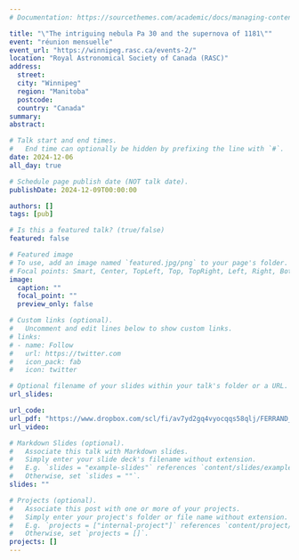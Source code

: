 ```yaml
---
# Documentation: https://sourcethemes.com/academic/docs/managing-content/

title: "\"The intriguing nebula Pa 30 and the supernova of 1181\""
event: "réunion mensuelle"
event_url: "https://winnipeg.rasc.ca/events-2/"
location: "Royal Astronomical Society of Canada (RASC)"
address:
  street:
  city: "Winnipeg"
  region: "Manitoba"
  postcode:
  country: "Canada"
summary:
abstract:

# Talk start and end times.
#   End time can optionally be hidden by prefixing the line with `#`.
date: 2024-12-06
all_day: true

# Schedule page publish date (NOT talk date).
publishDate: 2024-12-09T00:00:00

authors: []
tags: [pub]

# Is this a featured talk? (true/false)
featured: false

# Featured image
# To use, add an image named `featured.jpg/png` to your page's folder.
# Focal points: Smart, Center, TopLeft, Top, TopRight, Left, Right, BottomLeft, Bottom, BottomRight.
image:
  caption: ""
  focal_point: ""
  preview_only: false

# Custom links (optional).
#   Uncomment and edit lines below to show custom links.
# links:
# - name: Follow
#   url: https://twitter.com
#   icon_pack: fab
#   icon: twitter

# Optional filename of your slides within your talk's folder or a URL.
url_slides:

url_code:
url_pdf: "https://www.dropbox.com/scl/fi/av7yd2gq4vyocqqs58qlj/FERRAND_2024-12-06_RASC_SN1181.pdf?rlkey=8eoav4w6pjm63a1kh47bltaqe&dl=0"
url_video:

# Markdown Slides (optional).
#   Associate this talk with Markdown slides.
#   Simply enter your slide deck's filename without extension.
#   E.g. `slides = "example-slides"` references `content/slides/example-slides.md`.
#   Otherwise, set `slides = ""`.
slides: ""

# Projects (optional).
#   Associate this post with one or more of your projects.
#   Simply enter your project's folder or file name without extension.
#   E.g. `projects = ["internal-project"]` references `content/project/deep-learning/index.md`.
#   Otherwise, set `projects = []`.
projects: []
---
```

